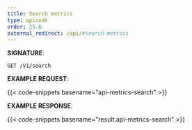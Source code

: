 ```yaml
---
title: Search metrics
type: apicode
order: 25.6
external_redirect: /api/#search-metrics
---
```


**SIGNATURE**:

`GET /v1/search`

**EXAMPLE REQUEST**:

{{< code-snippets basename="api-metrics-search" >}}

**EXAMPLE RESPONSE**:

{{< code-snippets basename="result.api-metrics-search" >}}
